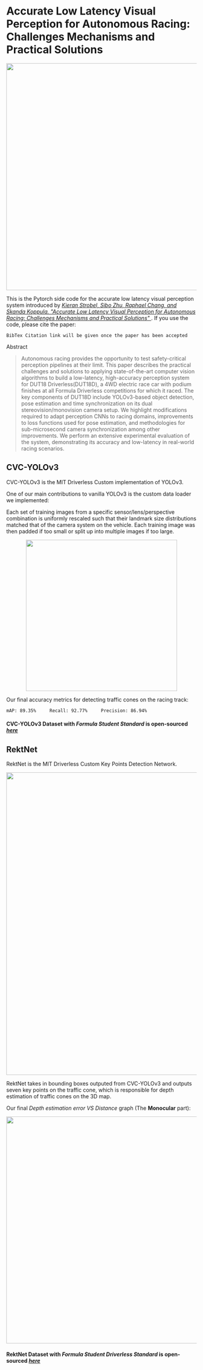 # Accurate Low Latency Visual Perception for Autonomous Racing: Challenges Mechanisms and Practical Solutions

<p align="center">
<img src="https://user-images.githubusercontent.com/22118253/69769345-7966eb80-1152-11ea-8d51-ed4c1726127f.png" width="600">
</p>

This is the Pytorch side code for the accurate low latency visual perception system introduced by *[Kieran Strobel, Sibo Zhu, Raphael Chang, and Skanda Koppula. "Accurate Low Latency Visual Perception for Autonomous Racing: Challenges Mechanisms and Practical Solutions" ](https://static1.squarespace.com/static/5b79970e3c3a53723fab8cfc/t/5dd31c1eb16d2c02ed66408d/1574116397888/Accurate__Low_Latency_Visual_Perception_for_Autonomous_Racing__Challenges__Mechanisms__and_Practical_Solutions_.pdf)*. If you use the code, please cite the paper:

```
BibTex Citation link will be given once the paper has been accepted
```

Abstract

>Autonomous racing provides the opportunity to test safety-critical perception pipelines at their limit. This paper describes the practical challenges and solutions to applying state-of-the-art computer vision algorithms to build a low-latency, high-accuracy perception system for DUT18 Driverless(DUT18D), a 4WD electric race car with podium finishes at all  Formula Driverless competitions for which it raced. The key components of DUT18D include  YOLOv3-based object detection, pose estimation and time synchronization on its dual stereovision/monovision camera setup. We highlight modifications required to adapt perception  CNNs to racing domains, improvements to loss functions used for pose estimation, and methodologies for sub-microsecond camera synchronization among other improvements. We perform  an extensive experimental evaluation of the system, demonstrating its accuracy and low-latency  in real-world racing scenarios.

## CVC-YOLOv3

CVC-YOLOv3 is the MIT Driverless Custom implementation of YOLOv3. 

One of our main contributions to vanilla YOLOv3 is the custom data loader we implemented:

Each set of training images from a specific sensor/lens/perspective combination is uniformly rescaled such that their landmark size distributions matched that of the camera system on the vehicle. Each training image was then padded if too small or split up into multiple images if too large.

<p align="center">
<img src="https://user-images.githubusercontent.com/22118253/69765465-09e90000-1142-11ea-96b7-370868a0033b.png" width="400">
</p>


Our final accuracy metrics for detecting traffic cones on the racing track:
```
mAP: 89.35%     Recall: 92.77%     Precision: 86.94%      
```

#### CVC-YOLOv3 Dataset with *Formula Student Standard* is open-sourced ***[here](https://storage.cloud.google.com/mit-driverless-open-source/YOLO_Dataset.zip?authuser=1)***

## RektNet

RektNet is the MIT Driverless Custom Key Points Detection Network. 

<p align="center">
<img src="https://user-images.githubusercontent.com/22118253/69765965-fd65a700-1143-11ea-8804-cd1d33f2e824.png" width="800">
</p>

RektNet takes in bounding boxes outputed from CVC-YOLOv3 and outputs seven key points on the traffic cone, which is responsible for depth estimation of traffic cones on the 3D map. 

Our final *Depth estimation error VS Distance* graph (The **Monocular** part):

<p align="center">
<img src="https://user-images.githubusercontent.com/22118253/69766182-cc39a680-1144-11ea-9ebc-5708019ba5d2.png" width="600">
</p>

#### RektNet Dataset with *Formula Student Driverless Standard* is open-sourced ***[here](https://storage.cloud.google.com/mit-driverless-open-source/RektNet_Dataset.zip?authuser=1)***
